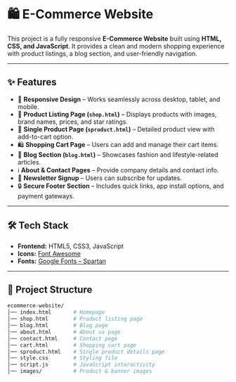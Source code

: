 # 🛍️ E-Commerce Website  

This project is a fully responsive **E-Commerce Website** built using **HTML, CSS, and JavaScript**. It provides a clean and modern shopping experience with product listings, a blog section, and user-friendly navigation.  

---

## ✨ Features  
- 📱 **Responsive Design** – Works seamlessly across desktop, tablet, and mobile.  
- 🛒 **Product Listing Page (`shop.html`)** – Displays products with images, brand names, prices, and star ratings.  
- 👕 **Single Product Page (`sproduct.html`)** – Detailed product view with add-to-cart option.  
- 🛍️ **Shopping Cart Page** – Users can add and manage their cart items.  
- 📰 **Blog Section (`blog.html`)** – Showcases fashion and lifestyle-related articles.  
- ℹ️ **About & Contact Pages** – Provide company details and contact info.  
- 📧 **Newsletter Signup** – Users can subscribe for updates.  
- 🔒 **Secure Footer Section** – Includes quick links, app install options, and payment gateways.  

---

## 🛠️ Tech Stack  
- **Frontend:** HTML5, CSS3, JavaScript  
- **Icons:** [Font Awesome](https://fontawesome.com/)  
- **Fonts:** [Google Fonts – Spartan](https://fonts.google.com/specimen/Spartan)  

---

## 📂 Project Structure  
```bash
ecommerce-website/
│── index.html       # Homepage  
│── shop.html        # Product listing page  
│── blog.html        # Blog page  
│── about.html       # About us page  
│── contact.html     # Contact page  
│── cart.html        # Shopping cart page  
│── sproduct.html    # Single product details page  
│── style.css        # Styling file  
│── script.js        # JavaScript interactivity  
│── images/          # Product & banner images  

